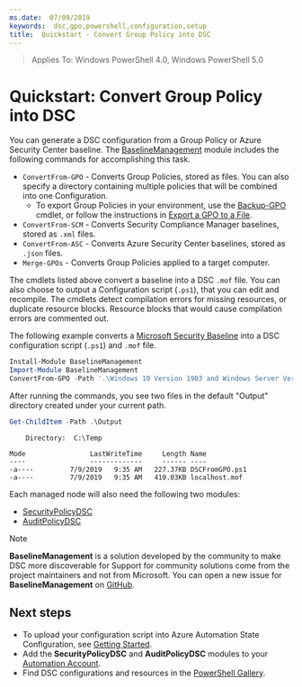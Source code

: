 ```yaml
---
ms.date:  07/09/2019
keywords:  dsc,gpo,powershell,configuration,setup
title:  Quickstart - Convert Group Policy into DSC
---
```


> Applies To: Windows PowerShell 4.0, Windows PowerShell 5.0

# Quickstart: Convert Group Policy into DSC

You can generate a DSC configuration from a Group Policy or Azure Security Center baseline. The [BaselineManagement](https://www.powershellgallery.com/packages/BaselineManagement/2.8.8000)
module includes the following commands for accomplishing this task.

- `ConvertFrom-GPO` - Converts Group Policies, stored as files. You can also specify a directory
  containing multiple policies that will be combined into one Configuration.
  - To export Group Policies in your environment, use the [Backup-GPO](/powershell/module/grouppolicy/backup-gpo?view=win10-ps)
    cmdlet, or follow the instructions in [Export a GPO to a File](/microsoft-desktop-optimization-pack/agpm/export-a-gpo-to-a-file).
- `ConvertFrom-SCM` - Converts Security Compliance Manager baselines, stored as `.xml` files.
- `ConvertFrom-ASC` - Converts Azure Security Center baselines, stored as `.json` files.
- `Merge-GPOs` - Converts Group Policies applied to a target computer.

The cmdlets listed above convert a baseline into a DSC `.mof` file. You can also choose to output a
Configuration script (`.ps1`), that you can edit and recompile. The cmdlets detect compilation
errors for missing resources, or duplicate resource blocks. Resource blocks that would cause
compilation errors are commented out.

The following example converts a [Microsoft Security Baseline](https://www.microsoft.com/en-us/download/details.aspx?id=55319)
into a DSC configuration script (`.ps1`) and `.mof` file.

```powershell
Install-Module BaselineManagement
Import-Module BaselineManagement
ConvertFrom-GPO -Path '.\Windows 10 Version 1903 and Windows Server Version 1903 Security Baseline\GPOs\' -OutputConfigurationScript
```

After running the commands, you see two files in the default "Output" directory created under your
current path.

```powershell
Get-ChildItem -Path .\Output
```

```Output
    Directory:  C:\Temp

Mode                LastWriteTime     Length Name
----                -------------     ------ ----
-a----         7/9/2019   9:35 AM   227.37KB DSCFromGPO.ps1
-a----         7/9/2019   9:35 AM   410.03KB localhost.mof
```

Each managed node will also need the following two modules:

- [SecurityPolicyDSC](https://www.powershellgallery.com/packages/SecurityPolicyDsc)
- [AuditPolicyDSC](https://www.powershellgallery.com/packages/AuditPolicyDsc)

> [!NOTE]
> **BaselineManagement** is a solution developed by the community to make DSC more discoverable for
> Support for community solutions come from the project maintainers and not from Microsoft. You can
> open a new issue for **BaselineManagement** on [GitHub](https://github.com/microsoft/BaselineManagement).

## Next steps

- To upload your configuration script into Azure Automation State Configuration, see [Getting Started](/automation/automation-dsc-getting-started#importing-a-configuration-into-azure-automation).
- Add the **SecurityPolicyDSC** and **AuditPolicyDSC** modules to your [Automation Account](/azure/automation/shared-resources/modules).
- Find DSC configurations and resources in the [PowerShell Gallery](https://www.powershellgallery.com/).
